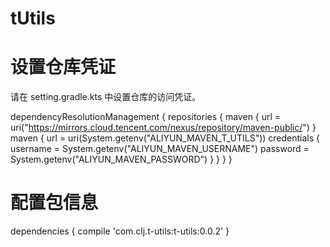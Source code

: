 # tUtils

# 设置仓库凭证
请在 setting.gradle.kts 中设置仓库的访问凭证。

dependencyResolutionManagement {
    repositories {
        maven { url = uri("https://mirrors.cloud.tencent.com/nexus/repository/maven-public/") }
        maven {
            url = uri(System.getenv("ALIYUN_MAVEN_T_UTILS"))
            credentials {
                username = System.getenv("ALIYUN_MAVEN_USERNAME")
                password = System.getenv("ALIYUN_MAVEN_PASSWORD")
            }
        }
    }
}

# 配置包信息

dependencies {
    compile 'com.clj.t-utils:t-utils:0.0.2'
}
